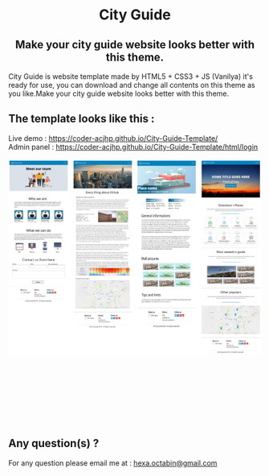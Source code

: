 <html>
  <body style="height: 100%;">
    <div align="center">
      <h1>City Guide</h1>
      <h2>Make your city guide website looks better with this theme.</h2>
    </div>
<p> City Guide is website template made by HTML5 + CSS3 + JS (Vanilya) it's ready for use, you can download and change all contents on this theme as you like.Make your city guide website looks better with this theme.</p>

<h2> The template looks like this : </h2>
Live demo : <a href="https://coder-acjhp.github.io/City-Guide-Template/">https://coder-acjhp.github.io/City-Guide-Template/</a>
<br>
Admin panel : <a href="https://coder-acjhp.github.io/City-Guide-Template/html/login">https://coder-acjhp.github.io/City-Guide-Template/html/login</a>
<br><br>
<div style="height: 505px;">
  <div style="text-align: left; border:2px solid white; float:left;">
    <img src="https://github.com/Coder-ACJHP/City-Guide-Template/blob/master/resources/images/template/City_guide-Complete.jpg">
  </div>
  </div>
</div> <br>
<h2> Any question(s) ?</h2>
<p> For any question please email me at : <a href="mailto:hexa.octabin@gmail.com">hexa.octabin@gmail.com</a></p>
</body>
</html>
